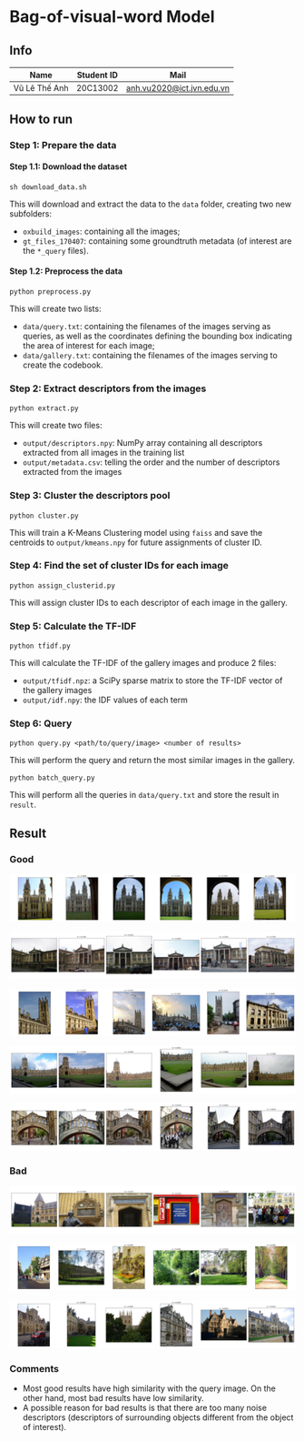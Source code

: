 # Bag-of-visual-word Model

## Info

|Name|Student ID|Mail|
|---|---|---|
|Vũ Lê Thế Anh|20C13002|anh.vu2020@ict.jvn.edu.vn|

## How to run

### **Step 1: Prepare the data**

#### **Step 1.1: Download the dataset**

```
sh download_data.sh
```

This will download and extract the data to the `data` folder, creating two new subfolders:

- `oxbuild_images`: containing all the images;
- `gt_files_170407`: containing some groundtruth metadata (of interest are the `*_query` files).

#### **Step 1.2: Preprocess the data**

```
python preprocess.py
```

This will create two lists:

- `data/query.txt`: containing the filenames of the images serving as queries, as well as the coordinates defining the bounding box indicating the area of interest for each image;
- `data/gallery.txt`: containing the filenames of the images serving to create the codebook.

### **Step 2: Extract descriptors from the images**

```
python extract.py
```

This will create two files:

- `output/descriptors.npy`: NumPy array containing all descriptors extracted from all images in the training list
- `output/metadata.csv`: telling the order and the number of descriptors extracted from the images

### **Step 3: Cluster the descriptors pool**

```
python cluster.py
```

This will train a K-Means Clustering model using `faiss` and save the centroids to `output/kmeans.npy` for future assignments of cluster ID.

### **Step 4: Find the set of cluster IDs for each image**

```
python assign_clusterid.py
```

This will assign cluster IDs to each descriptor of each image in the gallery.

### **Step 5: Calculate the TF-IDF**

```
python tfidf.py
```

This will calculate the TF-IDF of the gallery images and produce 2 files:

- `output/tfidf.npz`: a SciPy sparse matrix to store the TF-IDF vector of the gallery images
- `output/idf.npy`: the IDF values of each term

### **Step 6: Query**

```
python query.py <path/to/query/image> <number of results>
```

This will perform the query and return the most similar images in the gallery.

```
python batch_query.py
```

This will perform all the queries in `data/query.txt` and store the result in `result`.

## **Result**

### **Good**

![](result/all_souls_000026.jpg)

![](result/ashmolean_000305.jpg)

![](result/magdalen_000058.jpg)

![](result/christ_church_000179.jpg)

![](result/hertford_000015.jpg)

### **Bad**

![](result/pitt_rivers_000058.jpg)

![](result/cornmarket_000105.jpg)

![](result/balliol_000051.jpg)

### **Comments**

- Most good results have high similarity with the query image. On the other hand, most bad results have low similarity.
- A possible reason for bad results is that there are too many noise descriptors (descriptors of surrounding objects different from the object of interest).
